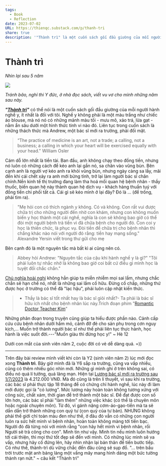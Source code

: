 ```yaml
---
tags:
  - Book
  - Reflection
date: 2023-07-02
URL: https://thienqc.substack.com/p/thanh-tri
share: true
description: '"Thành trì" là một cuốn sách gối đầu giường của mỗi người hành nghề y'
---
```


# Thành trì
*Nhìn lại sau 5 năm*


![](https://i.imgur.com/kQoMfgx.jpg)

*Tránh bão, nghỉ thi Y đức, ở nhà đọc sách, viết vu vơ cho mình những năm sau này.*

***"[Thành trì](Th%C3%A0nh%20tr%C3%AC.md)"*** có thể nói là một cuốn sách gối đầu giường của mỗi người hành nghề y, ít nhất là đối với tôi. Nghề y không phải là một màu trắng như chiếc áo blouse, mà nó nó có những mảnh màu tối - mưu mô, xảo trá, lừa gạt - nằm ẩn sâu dưới một hình thức tinh vi nào đó. Liên tục trong cuốn sách là những thách thức mà Andrew, một bác sĩ mới ra trường, phải đối mặt.


> “The practice of medicine is an art, not a trade; a calling, not a business; a calling in which your heart will be exercised equally with your head." William Osler


Cám dỗ lớn nhất là tiền tài. Ban đầu, anh không chạy theo đồng tiền, nhưng nó luôn có những cách để kéo anh lại gần nó, sa chân vào vũng bùn. Bên cạnh anh là người vợ kéo anh ra khỏi vũng bùn, nhưng ngày càng sa lầy, mãi đến khi cái chết xảy ra anh mới bừng tỉnh, trở lại làm người bác sĩ chân chính.Nền kinh tế thị trường đang làm tha hoá mối quan hệ bệnh nhân - thầy thuốc, biến quan hệ này thành quan hệ dịch vụ - khách hàng thuần tuý với đồng tiền chi phối tất cả. Cái gì sẽ kéo mình ở lại đây? Đó là ... (để trống, phải tìm ra).

> "Mẹ hỏi con có thích ngành y không. Có và không. Con rất vui được chữa trị cho những người đến nhờ con khám, nhưng con không muốn biến y học thành một cái nghề, nghĩa là con sẽ không bao giờ có thể đòi một người bệnh trả tiền vì đã chữa bệnh cho người đó. Con coi y học là thiên chức, là phục vụ. Đòi tiền để chữa trị cho bệnh nhân thì chẳng khác nào nói với người đó rằng: tiền hay mạng sống." Alexandre Yersin viết trong thư gửi cho mẹ

Bên cạnh đó là một nguyên tắc mà bất kì ai cũng nên có.
> Abbey hỏi Andrew: "Nguyên tắc của cậu khi hành nghề y là gì?"
> "Tôi phải luôn tự nhắc nhở là không bao giờ coi bất cứ điều gì mình học là tuyệt đối chắc chắn."

[Chủ nghĩa hoài nghi](Ch%E1%BB%A7%20ngh%C4%A9a%20ho%C3%A0i%20nghi.md) không hẳn giúp ta miễn nhiễm mọi sai lầm, nhưng chắc chắn sẽ hạn chế nó, nhất là những sai lầm cố hữu. Đừng cố chấp, những thứ được học ở trường có thể đã "lạc hậu", phải luôn cập nhật kiến thức.

> - Thầy là bác sĩ tốt nhất hay là bác sĩ giỏi nhất?- Ta phải là bác sĩ hữu ích nhất cho bệnh nhân lúc này.Trích đoạn phim "[Romantic Doctor Teacher Kim](Romantic%20Doctor%20Teacher%20Kim.md)"

Những phân đoạn trong truyện cũng giúp ta hiểu được phần nào. Cảnh cấp cứu cứu bệnh nhân dưới hầm mỏ, cảnh đỡ đẻ cho sản phụ trong cơn nguy kịch,... Muốn trở thành người bác sĩ như thế phải liên tục thực hành, học hành là việc suốt đời.---"Muốn giàu thì đừng học y!" ~ Hè 12

Dưới con mắt của sinh viên năm 2, cuộc đời có vẻ dễ dàng quá. =))

---

Trên đây bài review mình viết khi còn là Y2 (sinh viên năm 2) lúc mới đọc xong **Thành trì**. Bây giờ mình đã là Y6 sắp ra trường, cũng va vấp nhiều, cũng có thêm nhiều góc nhìn mới. Những gì mình ghi ở trên không sai, có điều nó quá lí tưởng, quá lãng mạn.
Hiện tại [Lương bác sĩ mới ra trường sau 1/7/2023](https://thuvienphapluat.vn/chinh-sach-phap-luat-moi/vn/thoi-su-phap-luat/chinh-sach-moi/43888/bang-luong-bac-si-bac-si-y-hoc-du-phong-y-si-moi-nhat-2023) là 4.212.000 VNĐ. Mà đó cũng là trên lí thuyết, vì sau khi ra trường, các bác sĩ phải thực tập 18 tháng để có chứng chỉ hành nghề, lúc này đi làm mới được gọi là "có lương". Mức lương này hoàn toàn không tương xứng với công sức, chất xám, thời gian để trở thành một bác sĩ. Để đạt được con số lớn hơn, các bác sĩ phải "làm thêm" những việc khác (có thể là chuyên môn hoặc ngoài chuyên môn). Từ đó, vì gánh nặng cơm-áo-gạo-tiền mà ta sẽ dần dần trở thành những con quỷ tư (con quỷ của tư bản).
NHƯNG không phải thế giới chỉ toàn màu đen như thế, ở đâu đó vẫn có những con người luôn ra sức hết mình vì bệnh nhân, hoàn toàn không màng tới tiền bạc. Người đó đã từng nói với mình rằng "con hãy hết mình vì bệnh nhân, rồi Người sẽ trả công cho con". Mình tin như vậy. Mình tin nếu mình luôn hướng tới cái thiện, thì mọi thứ tốt đẹp sẽ đến với mình. Có những lúc mình sẽ va vấp, nhưng hãy cố đứng lên, hãy nhìn nhận lại bản thân để tiến bước tiếp. Có như thế, thành-trì dù vững chắc đến đâu cũng sẽ sụp đổ.
"... trên bầu trời trước mặt anh bảng lảng một vầng mây mang hình dáng một bức tường thành rạn nứt." ~ câu kết "Thành trì"

